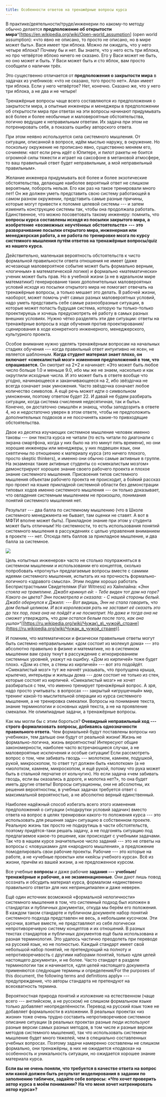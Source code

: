 ```yaml
---
title: Особенности ответов на тренажёрные вопросы курса
---
```


В практике/деятельности/труде/инженерии по какому-то методу обычно
делается **предположение об открытости
мира**^[<https://en.wikipedia.org/wiki/Open-world_assumption>]
(open world assumption): «что явно не описано, то просто не описано, но
в мире может быть». Вася имеет три яблока. Можно ли ожидать, что у него
четыре яблока? Почему бы и нет. Вы знаете, что у него есть три яблока,
но про четвёртое яблоко ничего не сказано. Его у Васи может не быть, но
оно может и быть. У Васи может быть и сто яблок, вам просто сообщили о
наличии трёх.

Это существенно отличается от **предположения о закрытости мира** в
задачах из учебников: «что не сказано, того просто нет». Алан имеет три
яблока. Если у него четвёртое? Нет, конечно. Сказано же, что у него три
яблока, а не два и не четыре!

Тренажёрные вопросы чаще всего составляются из предположения о
закрытости мира, а опытные инженеры и менеджеры в предположении об
открытости мира при ответах на эти вопросы начинают придумывать всё
более и более необычные и маловероятные обстоятельства, логично ведущие
к неправильным ответам. Их задача при этом не потренировать себя, а
показать ошибку авторского ответа.

При этом неявно используется сила системного мышления. От ситуации,
описанной в вопросе, идём мыслью наружу, в окружение. Но поскольку
окружение не прописано явно, существенно меняем его, сочиняем: «вот если
речь идёт о Юпитере, и пилот ракеты не боится огромной силы тяжести и
играет на саксофоне в метановой атмосфере, то ваш правильный ответ будет
неправильным, а мой неправильный правильным».

Желание инженера придумывать всё более и более экзотические
обстоятельства, делающие наиболее вероятный ответ не слишком вероятным,
побороть нельзя. Его как раз на такое тренировали много лет! Он же
должен уметь представить свою систему работающей в самом разном
окружении, представить самые разные причины, которые могут привести к
поломке целевой системы --- и затем изменить конструкцию системы так,
чтобы она продолжала работать. Единственное, что можно посоветовать
такому инженеру: помнить, что **вопросы курса** **составлены исходя из
посылки закрытого мира, а изобретение** **«возможных** **неучтённых**
**обстоятельств»** **---** **это разворачивание посылки открытого мира,
инженерная или менеджерская работа, а не работа по** **тренировке мозга
по курсу системного мышления путём ответов на тренажёрные вопросы/quiz**
**из** **нашего курса.**

Действительно, маленькая вероятность обстоятельств к чисто формальной
правильности ответа отношения не имеет (даже исчезающе маловероятное
событие может быть формально верным, «логичным» в математической логике)
и формально «математически» ученик может быть прав. Но в учебной жизни
(а не в идеальном мире математики!) генерирование таких дополнительных
маловероятных условий исходя из посылки открытого мира не помогает
отвечать на тренажёрные вопросы, а только мешает это делать. В рабочей
жизни, наоборот, может помочь учёт самых разных маловероятных условий,
надо уметь представить себе самые разнообразные ситуации, в которые
может попасть будущая система, которую ты только-только проектируешь и
хочешь предусмотреть её работу в самых разных внешних условиях. Нужно
чётко разделять эти две ситуации: ответы на тренажёрные вопросы в ходе
обучения против проектирования/сценирования в ходе конкретного
инженерного, менеджерского, культурного проекта.

Особое внимание нужно уделять тренажёрным вопросам на начальных стадиях
обучения --- когда правильный ответ интуитивно не ясен, не является
шаблонным. **Когда** **студент** **материал знает плохо, он включает**
**«смекалистый мозг»** **изменения предположений в том, что
спрашивается.** Он смотрит на 2\*2 и начинает: «Это может быть любое
число больше 1.0 и меньше 9.0, ибо мы же не знаем, насколько и как
округлили исходные числа. И это может быть в ответе вообще что угодно,
начинающееся и заканчивающееся на 2, ибо звёздочка не всегда означает
знак умножения. Часто звёздочка означает любое количество символов. А
ещё речь может идти о символьном умножении, поэтому ответом будет 22. И
давай не будем разбирать ситуации, когда система счисления недесятичная,
так и быть». Конечно, он достаточно смышлён и знающ, чтобы заподозрить в
ответе 4, но и недостаточно уверен в этом ответе, чтобы не предположить
дополнительных подвохов и не посочинять какие-то привходящие
обстоятельства.

Двое из десятка изучающих системное мышление человек именно таковы ---
они текста курса не читали (то есть читали по диагонали с экрана
смартфона, когда у них было на это минут пять времени), но они хорошие
инженеры или менеджеры, у них подвешен язык, они скептичны по отношению
к материалу курса (это ничего плохого, просто skeptic thinkers), и
именно они обычно самые активные в группе. На экзаменах такие активные
студенты со «смекалистым мозгом» демонстрируют хорошее знание своего
рабочего проекта и плохое знание системного мышления. Присвоения типов
системного мышления объектам рабочего проекта не происходит, а бойкий
рассказ про проект на языке прикладной системной области без
демонстрации типовых ходов именно системного мышления --- он только
доказывает, что овладения системным мышлением не произошло, понимания
понятий системного мышления нет.

Результат --- два балла по системному мышлению (что в Школе системного
менеджмента не бывает, там оценки не ставят. А вот в МФТИ вполне может
быть). Прикладное знание при этом у студента может быть отличным! Но
системности, то есть использования понятий системного мышления в
рассуждениях с целью управления вниманием в проекте --- нет. Отсюда пять
баллов за прикладное мышление, и два балла за системное.


![](07-peculiarities-of-answers-to-training-course-questions-7.png)


Цель «опытных инженеров» часто не столько поупражняться в системном
мышлении и использовании его концептов, сколько попробовать «прогнуть»
предлагаемые вопросы вместе с самими идеями системного мышления,
испытать их на прочность формально-логичного «здравого смысла». Этим
людям хорошо работать Беспристрастными Свидетелями (Fair Witness) из
Хайнлайна: «*Энн стояла на трамплине. Джабл крикнул ей: - Тебе виден тот
дом на горе? Какого он цвета? Энн посмотрела и сказала: - С нашей
стороны белый. Джабл обернулся к Джилл: ---* *Вот видишь, Энн не стала
говорить, что дом белый целиком. И вся королевская рать не заставит её*
*сказать это до тех пор, пока она не пойдёт и не посмотрит. Но даже и
тогда она не сможет утверждать, что дом остался белым после того, как
она
ушла»*^[[https://ru.wikipedia.org/wiki/Чужак\_в\_чужой\_стране](https://ru.wikipedia.org/wiki/Чужак_в_чужой_стране)]*.*

И помним, что математически и физически правильные ответы могут быть
системно неправильными: «дом состоит из молекул дома» --- это абсолютно
правильно в физике и математике, но в системном мышлении вам сразу ткнут
в рассуждение с игнорированием системных уровней, укажут на ошибку. «Дом
из кирпичей» тоже будет плохо. «Дом из стен, а стены из кирпичей» ---
вот это подойдёт. «Смекалистый мозг» тут же начнёт указывать, что
пропущена крыша, крылечко, интерьеры и жильцы дома --- дом состоит не
только из стен, которые состоят из кирпичей. «Смекалистый мозг» не хочет
разбираться с тем, что именно тренирует тренажёрный вопрос. А зря, надо
просто учитывать: в вопросах --- закрытый «игрушечный» мир, тренинг
какой-то мыслительной операции из курса системного мышления, а не
тренировка смекалки. Вопросы на понимание текста, знание терминологии и
основных идей текста, а не на проявление смекалки. Не олимпиадные
задачи, а тренажёрные вопросы.

Как мы могли бы с этим бороться? **Очевидный** **неправильный ход ---**
**строго** **формализовать** **вопросы, добиваясь однозначности
правильного ответа.** Чем формальней будут поставлены вопросы «из
учебника», тем дальше они будут от реальной жизни! Жизнь не
формально-логична, жизнь вероятностна! Интересуют общие закономерности,
наиболее часто встречающиеся случаи, а не маловероятные исключения и
особые ситуации! Если рассмотреть вопрос о том, чем забивать гвоздь ---
молотком, камнем, подушкой, рукой, микроскопом, то ответ тут должен быть
«молотком» (а не «молотком, камнем, микроскопом, и ещё рукой, потому что
рука может быть в стальной перчатке от кольчуги»). Но если задача «чем
забивать гвоздь, если вы оказались в дороге, и молотка нет?», то она
будет иметь другие ответы! Вопросы ситуационны, они не абсолютны, их
решения вероятностны, в учебных задачах требуется ответ с максимальной
вероятностью, а не абсолютно верный единственный.

Наиболее надёжный способ избегать всего этого изменения предположений о
ситуации («подкрутки условий задачи») вместо ответа на вопрос в целях
тренировки какого-то положения курса --- это использовать для решения
задач ситуацию в собственном проекте. Реальную жизнь так просто не
подкрутишь в части обстоятельств, поэтому придётся-таки решать задачу, а
не подгонять ситуацию под предлагаемое какое-то решение, как происходит
с учебными задачами. Так что в нашем курсе значительное число
заданий --- это не ответы на вопросы с «ловушками» для «народного
мышления», а предложение помоделировать свои рабочие проекты.
Рабочие --- это которые на работе, а не «учебные проекты» или «кейсы
учебного курса». Всё из жизни, причём из вашей жизни, а не предложенное
курсом.

Все учебные **вопросы** и даже рабочие **задания ---**
**учебные/тренажёрные** **и рабочие, а не экзаменационные**. Они дают
лишь повод осознать и обсудить материал курса, формализм «единственно
правильного ответа» для них непринципиален и даже неверен.

Ещё один источник возможной «формальной нелогичности» системного
мышления в том, что системный подход был изложен в стандартах и
публичных документах, откуда мы берём его положения. В каждом таком
стандарте и публичном документе набор понятий системного подхода
представлен не весь, а небольшим кусочком. Эти кусочки, взятые вместе,
не представляют из себя логически непротиворечивую систему концептов и
их отношений. В разных текстах стандартов и публичных документов ещё
была использована и разная терминология. Это удалось частично преодолеть
при переводе на русский язык, но не полностью. Каждый стандарт имеет
свой небольшой набор понятий, не претендующий на полноту и
непротиворечивость с другими наборами понятий, только «для целей
настоящего документа», и не более. Часто стандарт в разделе терминологии
так и начинается, «для целей настоящего документа применяются следующие
термины и определения/For the purposes of this document, the following
terms and definitions apply» --- предупреждение, что авторы стандарта не
претендуют на всеохватность термина.

Вероятностная природа понятий и изложение на естественном (чаще
всего --- английском, а не русском) не слишком формальном языке только
добавляет неопределённости. Перевод на русский язык тоже не добавляет
формальности в изложении. В реальных проектах «из жизни» тоже очень
трудно составить непротиворечивое системное описание ситуации (в
реальных проектах разные люди используют разные версии самых разных
методов, в том числе и разные версии методов системного мышления), так
что использовать системное мышление будет много тяжелей, чем в
специально составленных учебных вопросах. Поэтому задачи намеренно
составлены не слишком формально, они тренажёрны, в них не ожидается
«подвоха» на особенность и уникальность ситуации, но ожидается хорошее
знание материала курса.

**Если вы не очень поняли, что требуется в качестве ответа на**
**вопрос** **или какой должен быть результат** **моделирования** **в
задании по заполнению табличек, задайте себе вопросы:** **«Что хочет
проверить** **автор курса** **в моём понимании?** **На что** **меня
хочет натренировать** **автор курса»?**

